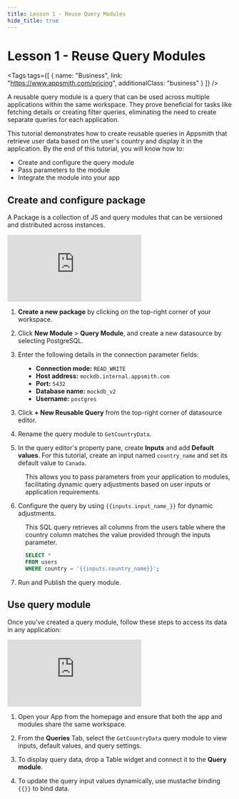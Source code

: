 ```yaml
---
title: Lesson 1 - Reuse Query Modules
hide_title: true
---
```


<!-- vale off -->

<div className="tag-wrapper">
 <h1>Lesson 1 - Reuse Query Modules</h1>

<Tags
tags={[
{ name: "Business", link: "https://www.appsmith.com/pricing", additionalClass: "business" }
]}
/>

</div>

<!-- vale on -->

A reusable query module is a query that can be used across multiple applications within the same workspace. They prove beneficial for tasks like fetching details or creating filter queries, eliminating the need to create separate queries for each application.


This tutorial demonstrates how to create reusable queries in Appsmith that retrieve user data based on the user's country and display it in the application. By the end of this tutorial, you will know how to:

* Create and configure the query module
* Pass parameters to the module
* Integrate the module into your app


## Create and configure package

A Package is a collection of JS and query modules that can be versioned and distributed across instances. 


<div style={{ position: "relative", paddingBottom: "calc(50.520833333333336% + 41px)", height: "0", width: "100%" }}>
  <iframe src="https://demo.arcade.software/RbjKo7IkDyvrctrUwcro?embed" frameborder="0" loading="lazy" webkitallowfullscreen mozallowfullscreen allowfullscreen style={{ position: "absolute", top: "0", left: "0", width: "100%", height: "100%", colorScheme: "light" }} title="Appsmith | Connect Data">
  </iframe>
</div>

1. **Create a new package** by clicking on the top-right corner of your workspace.

2. Click **New Module** > **Query Module**, and create a new datasource by selecting PostgreSQL.

3. Enter the following details in the connection parameter fields:

<dd>

* **Connection mode:** `READ_WRITE`
* **Host address:** `mockdb.internal.appsmith.com`
* **Port:** `5432`
* **Database name:** `mockdb_v2`
* **Username:** `postgres`

</dd>

3. Click **+ New Reusable Query** from the top-right corner of datasource editor.

4. Rename the query module to `GetCountryData`.

5. In the query editor's property pane, create **Inputs** and add **Default values**. For this tutorial, create an input named `country_name` and set its default value to `Canada`.

<dd>

This allows you to pass parameters from your application to modules, facilitating dynamic query adjustments based on user inputs or application requirements.

</dd>



6. Configure the query by using `{{inputs.input_name_}}` for dynamic adjustments. 

<dd>


This SQL query retrieves all columns from the users table where the country column matches the value provided through the inputs parameter.

```sql
SELECT *
FROM users
WHERE country = '{{inputs.country_name}}';
```

</dd>

7. Run and Publish the query module.

## Use query module

Once you've created a query module, follow these steps to access its data in any application:



<div style={{ position: "relative", paddingBottom: "calc(50.520833333333336% + 41px)", height: "0", width: "100%" }}>
  <iframe src="https://demo.arcade.software/UnflBQTrpoT9dMNNRz45?embed" frameborder="0" loading="lazy" webkitallowfullscreen mozallowfullscreen allowfullscreen style={{ position: "absolute", top: "0", left: "0", width: "100%", height: "100%", colorScheme: "light" }} title="Appsmith | Connect Data">
  </iframe>
</div>


1. Open your App from the homepage and ensure that both the app and modules share the same workspace.

2. From the **Queries** Tab, select the `GetCountryData` query module to view inputs, default values, and query settings.

3. To display query data, drop a Table widget and connect it to the **Query module**.

4. To update the query input values dynamically, use mustache binding `{{}}` to bind data.

